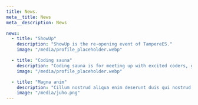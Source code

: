 ```yaml
---
title: News.
meta__title: News
meta__description: News

news:
  - title: "ShowUp"
    description: "ShowUp is the re-opening event of TampereES."
    image: "/media/profile_placeholder.webp"

  - title: "Coding sauna"
    description: "Coding sauna is for meeting up with excited coders, getting to know new technologies and chatting in the sauna"
    image: "/media/profile_placeholder.webp"

  - title: "Magna anim"
    description: "Cillum nostrud aliqua enim deserunt duis qui nostrud voluptate commodo excepteur velit qui irure. Irure ea laborum aliqua aliqua ea quis non cillum proident fugiat consequat."
    image: "/media/juho.png"
---
```

